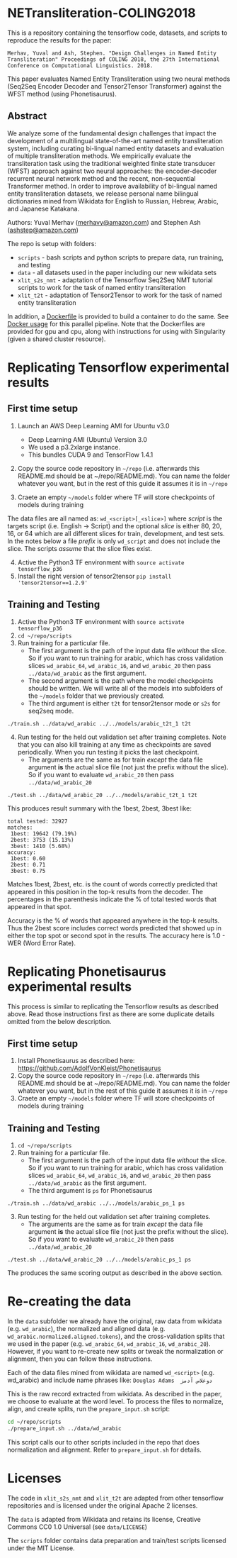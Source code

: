 # NETransliteration-COLING2018

This is a repository containing the tensorflow code, datasets, and scripts to reproduce the results for the paper:

```
Merhav, Yuval and Ash, Stephen. "Design Challenges in Named Entity Transliteration" Proceedings of COLING 2018, the 27th International Conference on Computational Linguistics. 2018.
```

This paper evaluates Named Entity Transliteration using two neural methods (Seq2Seq Encoder Decoder and Tensor2Tensor Transformer) against the WFST method (using Phonetisaurus).

## Abstract
We analyze some of the fundamental design challenges that impact the development of a multilingual state-of-the-art named entity transliteration system, including curating bi-lingual named entity datasets and evaluation of multiple transliteration methods. We empirically evaluate the transliteration task using the traditional weighted finite state transducer (WFST) approach against two neural approaches: the encoder-decoder recurrent neural network method and the recent, non-sequential Transformer method. In order to improve availability of bi-lingual named entity transliteration datasets, we release personal name bilingual dictionaries mined from Wikidata for English to Russian, Hebrew, Arabic, and Japanese Katakana.

Authors: Yuval Merhav (merhavy@amazon.com) and Stephen Ash (ashstep@amazon.com)

The repo is setup with folders:

- `scripts` - bash scripts and python scripts to prepare data, run training, and testing
- `data` - all datasets used in the paper including our new wikidata sets
- `xlit_s2s_nmt` - adaptation of the Tensorflow Seq2Seq NMT tutorial scripts to work for the task of named entity transliteration
- `xlit_t2t` - adaptation of Tensor2Tensor to work for the task of named entity transliteration

In addition, a [Dockerfile](Dockerfile) is provided to build a container to do the same.
See [Docker usage](docker) for this parallel pipeline. Note that the Dockerfiles are provided
for gpu and cpu, along with instructions for using with Singularity (given a shared cluster
resource).

# Replicating Tensorflow experimental results

## First time setup

1. Launch an AWS Deep Learning AMI for Ubuntu v3.0 
    * Deep Learning AMI (Ubuntu) Version 3.0
    * We used a p3.2xlarge instance.
    * This bundles CUDA 9 and TensorFlow 1.4.1 

2. Copy the source code repository in `~/repo` (i.e. afterwards this README.md should be at ~/repo/README.md). You can name the folder whatever you want, but in the rest of this guide it assumes it is in `~/repo`
3. Craete an empty `~/models` folder where TF will store checkpoints of models during training

The data files are all named as: `wd_<script>[_<slice>]` where _script_ is the targets script (i.e. English -> Script) and the optional _slice_ is either 80, 20, 16, or 64 which are all different slices for train, development, and test sets. In the notes below a file _prefix_ is only `wd_script` and does not include the slice. The scripts _assume_ that the slice files exist.

4. Active the Python3 TF environment with `source activate tensorflow_p36`
5. Install the right version of tensor2tensor `pip install 'tensor2tensor==1.2.9'`

## Training and Testing
1. Active the Python3 TF environment with `source activate tensorflow_p36`
2. `cd ~/repo/scripts`
3. Run training for a particular file. 
    - The first argument is the path of the input data file _without_ the slice. So if you want to run training for arabic, which has cross validation slices `wd_arabic_64`, `wd_arabic_16`, and `wd_arabic_20` then pass `../data/wd_arabic` as the first argument.
    - The second argument is the path where the model checkpoints should be written. We will write all of the models into subfolders of the `~/models` folder that we previously created.
    - The third argument is either `t2t` for tensor2tensor mode or `s2s` for seq2seq mode.
```
./train.sh ../data/wd_arabic ../../models/arabic_t2t_1 t2t
```
4. Run testing for the held out validation set after training completes. Note that you can also kill training at any time as checkpoints are saved periodically. When you run testing it picks the last checkpoint.
    - The arguments are the same as for train _except_ the data file argument **is** the actual slice file (not just the prefix without the slice). So if you want to evaluate `wd_arabic_20` then pass `../data/wd_arabic_20`
```
./test.sh ../data/wd_arabic_20 ../../models/arabic_t2t_1 t2t
```

This produces result summary with the 1best, 2best, 3best like:
```
total tested: 32927
matches:
 1best: 19642 (79.19%)
 2best: 3753 (15.13%)
 3best: 1410 (5.68%)
accuracy:
 1best: 0.60
 2best: 0.71
 3best: 0.75
```

Matches 1best, 2best, etc. is the count of words correctly predicted that appeared in this position in the top-k results from the decoder. The percentages in the parenthesis indicate the % of total tested words that appeared in that spot.

Accuracy is the % of words that appeared anywhere in the top-k results. Thus the 2best score includes correct words predicted that showed up in either the top spot or second spot in the results. The accuracy here is 1.0 - WER (Word Error Rate).

# Replicating Phonetisaurus experimental results

This process is similar to replicating the Tensorflow results as described above. Read those instructions first as there are some duplicate details omitted from the below description.

## First time setup
1. Install Phonetisaurus as described here: https://github.com/AdolfVonKleist/Phonetisaurus
2. Copy the source code repository in `~/repo` (i.e. afterwards this README.md should be at ~/repo/README.md). You can name the folder whatever you want, but in the rest of this guide it assumes it is in `~/repo`
3. Craete an empty `~/models` folder where TF will store checkpoints of models during training

## Training and Testing
1. `cd ~/repo/scripts`
2. Run training for a particular file. 
    - The first argument is the path of the input data file _without_ the slice. So if you want to run training for arabic, which has cross validation slices `wd_arabic_64`, `wd_arabic_16`, and `wd_arabic_20` then pass `../data/wd_arabic` as the first argument.
    - The third argument is `ps` for Phonetisaurus
```
./train.sh ../data/wd_arabic ../../models/arabic_ps_1 ps
```
3. Run testing for the held out validation set after training completes.
    - The arguments are the same as for train _except_ the data file argument **is** the actual slice file (not just the prefix without the slice). So if you want to evaluate `wd_arabic_20` then pass `../data/wd_arabic_20`
```
./test.sh ../data/wd_arabic_20 ../../models/arabic_ps_1 ps
```

The produces the same scoring output as described in the above section.

# Re-creating the data

In the `data` subfolder we already have the original, raw data from wikidata (e.g. `wd_arabic`), the normalized and aligned data (e.g. `wd_arabic.normalized.aligned.tokens`), and the cross-validation splits that we used in the paper (e.g. `wd_arabic_64`, `wd_arabic_16`, `wd_arabic_20`). However, if you want to re-create new splits or tweak the normalization or alignment, then you can follow these instructions.

Each of the data files mined from wikidata are named `wd_<script>` (e.g. wd_arabic) and include name phrases like:
`Douglas Adams	دوغلاس آدمز`

This is the raw record extracted from wikidata. As described in the paper, we choose to evaluate at the word level. To process the files to normalize, align, and create splits, run the `prepare_input.sh` script:

```bash
cd ~/repo/scripts
./prepare_input.sh ../data/wd_arabic
```

This script calls our to other scripts included in the repo that does normalization and alignment. Refer to `prepare_input.sh` for details.

# Licenses
The code in `xlit_s2s_nmt` and `xlit_t2t` are adapted from other tensorflow repositories and is licensed under the original Apache 2 licenses.

The `data` is adapted from Wikidata and retains its license, Creative Commons CC0 1.0 Universal (see `data/LICENSE`)

The `scripts` folder contains data preparation and train/test scripts licensed under the MIT License.
